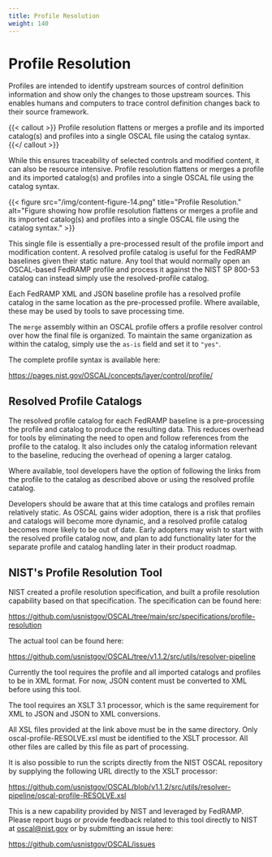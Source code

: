 ```yaml
---
title: Profile Resolution
weight: 140
---
```

# Profile Resolution

Profiles are intended to identify upstream sources of control definition
information and show only the changes to those upstream sources. This
enables humans and computers to trace control definition changes back to
their source framework.

{{< callout >}}
Profile resolution flattens or merges a profile and its imported catalog(s) and profiles into a single OSCAL file using the catalog syntax.
{{</ callout >}}

While this ensures traceability of selected controls and modified
content, it can also be resource intensive. Profile resolution flattens
or merges a profile and its imported catalog(s) and profiles into a
single OSCAL file using the catalog syntax.

{{< figure src="/img/content-figure-14.png" title="Profile Resolution." alt="Figure showing how profile resolution flattens or merges a profile and its imported catalog(s) and profiles into a single OSCAL file using the catalog syntax." >}}

This single file is essentially a pre-processed result of the profile
import and modification content. A resolved profile catalog is useful
for the FedRAMP baselines given their static nature. Any tool that would
normally open an OSCAL-based FedRAMP profile and process it against the
NIST SP 800-53 catalog can instead simply use the resolved-profile
catalog.

Each FedRAMP XML and JSON baseline profile has a resolved profile
catalog in the same location as the pre-processed profile. Where
available, these may be used by tools to save processing time.

The `merge` assembly within an OSCAL profile offers a profile resolver
control over how the final file is organized. To maintain the same
organization as within the catalog, simply use the `as-is` field and set
it to `"yes"`.

The complete profile syntax is available here:

<https://pages.nist.gov/OSCAL/concepts/layer/control/profile/>

## Resolved Profile Catalogs

The resolved profile catalog for each FedRAMP baseline is a
pre-processing the profile and catalog to produce the resulting data.
This reduces overhead for tools by eliminating the need to open and
follow references from the profile to the catalog. It also includes only
the catalog information relevant to the baseline, reducing the overhead
of opening a larger catalog.

Where available, tool developers have the option of following the links
from the profile to the catalog as described above or using the resolved
profile catalog.

Developers should be aware that at this time catalogs and profiles
remain relatively static. As OSCAL gains wider adoption, there is a risk
that profiles and catalogs will become more dynamic, and a resolved
profile catalog becomes more likely to be out of date. Early adopters
may wish to start with the resolved profile catalog now, and plan to add
functionality later for the separate profile and catalog handling later
in their product roadmap.

## NIST\'s Profile Resolution Tool

NIST created a profile resolution specification, and built a profile
resolution capability based on that specification. The specification can
be found here:

<https://github.com/usnistgov/OSCAL/tree/main/src/specifications/profile-resolution>

The actual tool can be found here:

<https://github.com/usnistgov/OSCAL/tree/v1.1.2/src/utils/resolver-pipeline>

Currently the tool requires the profile and all imported catalogs and
profiles to be in XML format. For now, JSON content must be converted to
XML before using this tool.

The tool requires an XSLT 3.1 processor, which is the same requirement
for XML to JSON and JSON to XML conversions.

All XSL files provided at the link above must be in the same directory.
Only oscal-profile-RESOLVE.xsl must be identified to the XSLT processor.
All other files are called by this file as part of processing.

It is also possible to run the scripts directly from the NIST OSCAL
repository by supplying the following URL directly to the XSLT
processor:

<https://github.com/usnistgov/OSCAL/blob/v1.1.2/src/utils/resolver-pipeline/oscal-profile-RESOLVE.xsl>

This is a new capability provided by NIST and leveraged by FedRAMP.
Please report bugs or provide feedback related to this tool directly to
NIST at <oscal@nist.gov> or by submitting an issue here:

<https://github.com/usnistgov/OSCAL/issues>